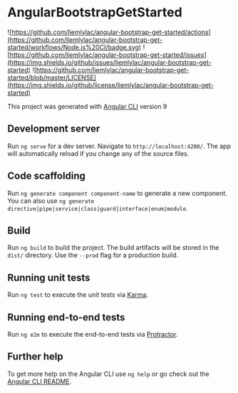 # AngularBootstrapGetStarted
![https://github.com/liemlylac/angular-bootstrap-get-started/actions](https://github.com/liemlylac/angular-bootstrap-get-started/workflows/Node.js%20CI/badge.svg)
![https://github.com/liemlylac/angular-bootstrap-get-started/issues](https://img.shields.io/github/issues/liemlylac/angular-bootstrap-get-started)
![https://github.com/liemlylac/angular-bootstrap-get-started/blob/master/LICENSE](https://img.shields.io/github/license/liemlylac/angular-bootstrap-get-started)

This project was generated with [Angular CLI](https://github.com/angular/angular-cli) version 9

## Development server

Run `ng serve` for a dev server. Navigate to `http://localhost:4200/`. The app will automatically reload if you change any of the source files.

## Code scaffolding

Run `ng generate component component-name` to generate a new component. You can also use `ng generate directive|pipe|service|class|guard|interface|enum|module`.

## Build

Run `ng build` to build the project. The build artifacts will be stored in the `dist/` directory. Use the `--prod` flag for a production build.

## Running unit tests

Run `ng test` to execute the unit tests via [Karma](https://karma-runner.github.io).

## Running end-to-end tests

Run `ng e2e` to execute the end-to-end tests via [Protractor](http://www.protractortest.org/).

## Further help

To get more help on the Angular CLI use `ng help` or go check out the [Angular CLI README](https://github.com/angular/angular-cli/blob/master/README.md).
